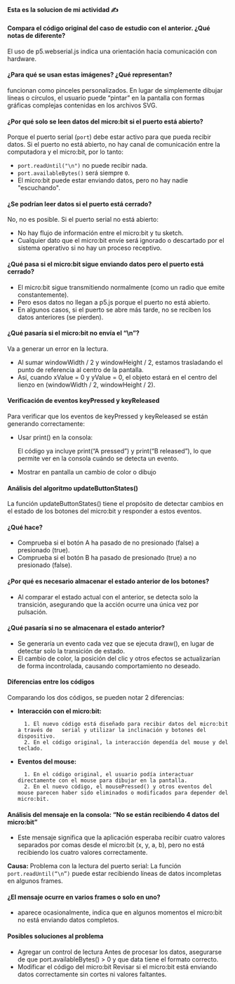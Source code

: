 
#### Esta es la solucion de mi actividad ✍️

#### **Compara el código original del caso de estudio con el anterior. ¿Qué notas de diferente?**

El uso de p5.webserial.js indica una orientación hacia comunicación con hardware.

#### **¿Para qué se usan estas imágenes? ¿Qué representan?**

funcionan como pinceles personalizados. En lugar de simplemente dibujar líneas o círculos, el usuario puede “pintar” en la pantalla con formas gráficas complejas contenidas en los archivos SVG.

#### **¿Por qué solo se leen datos del micro:bit si el puerto está abierto?**
Porque el puerto serial (`port`) debe estar activo para que pueda recibir datos. Si el puerto no está abierto, no hay canal de comunicación entre la computadora y el micro:bit, por lo tanto:

- `port.readUntil("\n")` no puede recibir nada.
- `port.availableBytes()` será siempre `0`.
- El micro:bit puede estar enviando datos, pero no hay nadie "escuchando".

#### **¿Se podrían leer datos si el puerto está cerrado?**
No, no es posible. Si el puerto serial no está abierto:

- No hay flujo de información entre el micro:bit y tu sketch.
- Cualquier dato que el micro:bit envíe será ignorado o descartado por el sistema operativo si no hay un proceso receptivo.

#### **¿Qué pasa si el micro:bit sigue enviando datos pero el puerto está cerrado?**
- El micro:bit sigue transmitiendo normalmente (como un radio que emite constantemente).
- Pero esos datos no llegan a p5.js porque el puerto no está abierto.
- En algunos casos, si el puerto se abre más tarde, no se reciben los datos anteriores (se pierden).

#### **¿Qué pasaría si el micro:bit no envía el “\n”?**

Va a generar un error en la lectura.

- Al sumar windowWidth / 2 y windowHeight / 2, estamos trasladando el punto de referencia al centro de la pantalla.
- Así, cuando xValue = 0 y yValue = 0, el objeto estará en el centro del lienzo en (windowWidth / 2, windowHeight / 2).

#### **Verificación de eventos keyPressed y keyReleased**
Para verificar que los eventos de keyPressed y keyReleased se están generando correctamente:

- Usar print() en la consola:

    El código ya incluye print(“A pressed”) y print(“B released”), lo que permite ver en la consola cuándo se detecta un evento.
- Mostrar en pantalla un cambio de color o dibujo

#### **Análisis del algoritmo updateButtonStates()**
La función updateButtonStates() tiene el propósito de detectar cambios en el estado de los botones del micro:bit y responder a estos eventos.

#### **¿Qué hace?**
- Comprueba si el botón A ha pasado de no presionado (false) a presionado (true).
- Comprueba si el botón B ha pasado de presionado (true) a no presionado (false).

#### **¿Por qué es necesario almacenar el estado anterior de los botones?**
- Al comparar el estado actual con el anterior, se detecta solo la transición, asegurando que la acción ocurre una única vez por pulsación.

#### **¿Qué pasaría si no se almacenara el estado anterior?**
- Se generaría un evento cada vez que se ejecuta draw(), en lugar de detectar solo la transición de estado.
- El cambio de color, la posición del clic y otros efectos se actualizarían de forma incontrolada, causando comportamiento no deseado.

#### **Diferencias entre los códigos**
Comparando los dos códigos, se pueden notar 2 diferencias:

- **Interacción con el micro:bit:**

        1. El nuevo código está diseñado para recibir datos del micro:bit a través de   serial y utilizar la inclinación y botones del dispositivo.
        2. En el código original, la interacción dependía del mouse y del teclado.
- **Eventos del mouse:**

        1. En el código original, el usuario podía interactuar directamente con el mouse para dibujar en la pantalla.
        2. En el nuevo código, el mousePressed() y otros eventos del mouse parecen haber sido eliminados o modificados para depender del micro:bit.

#### **Análisis del mensaje en la consola: “No se están recibiendo 4 datos del micro:bit”**
- Este mensaje significa que la aplicación esperaba recibir cuatro valores separados por comas desde el micro:bit (x, y, a, b), pero no está recibiendo los cuatro valores correctamente.

**Causa:**
Problema con la lectura del puerto serial:
La función `port.readUntil(“\n”)` puede estar recibiendo líneas de datos incompletas en algunos frames.

#### **¿El mensaje ocurre en varios frames o solo en uno?**
- aparece ocasionalmente, indica que en algunos momentos el micro:bit no está enviando datos completos.

#### **Posibles soluciones al problema**
- Agregar un control de lectura
Antes de procesar los datos, asegurarse de que port.availableBytes() > 0 y que data tiene el formato correcto.
- Modificar el código del micro:bit
Revisar si el micro:bit está enviando datos correctamente sin cortes ni valores faltantes.